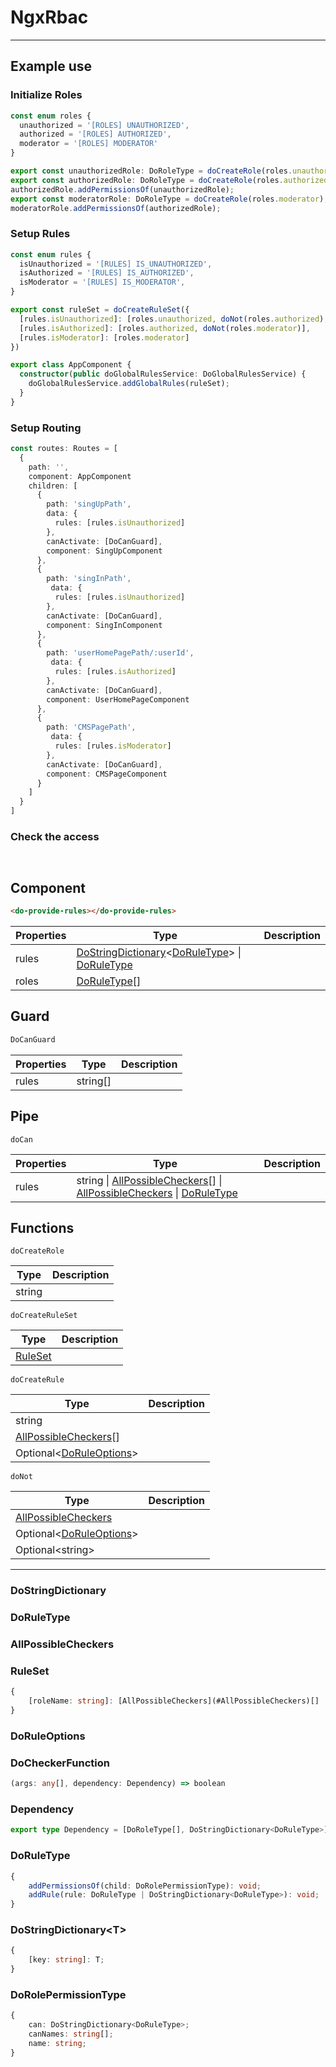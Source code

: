 # NgxRbac
----


## Example use

### <a id="initializeRole"></a>Initialize Roles

```ts
const enum roles {
  unauthorized = '[ROLES] UNAUTHORIZED',
  authorized = '[ROLES] AUTHORIZED',
  moderator = '[ROLES] MODERATOR'
}

export const unauthorizedRole: DoRoleType = doCreateRole(roles.unauthorized);
export const authorizedRole: DoRoleType = doCreateRole(roles.authorized);
authorizedRole.addPermissionsOf(unauthorizedRole);
export const moderatorRole: DoRoleType = doCreateRole(roles.moderator);
moderatorRole.addPermissionsOf(authorizedRole);
```

### <a id="setupRules"></a>Setup Rules

```ts
const enum rules {
  isUnauthorized = '[RULES] IS_UNAUTHORIZED',
  isAuthorized = '[RULES] IS_AUTHORIZED',
  isModerator = '[RULES] IS_MODERATOR',
}

export const ruleSet = doCreateRuleSet({
  [rules.isUnauthorized]: [roles.unauthorized, doNot(roles.authorized), doNot(roles.moderator)],
  [rules.isAuthorized]: [roles.authorized, doNot(roles.moderator)],
  [rules.isModerator]: [roles.moderator]
})
```

```ts
export class AppComponent {
  constructor(public doGlobalRulesService: DoGlobalRulesService) {
    doGlobalRulesService.addGlobalRules(ruleSet);
  }
}
```

### <a id="setupRouting"></a>Setup Routing

```ts
const routes: Routes = [
  {
    path: '',
    component: AppComponent
    children: [
      {
        path: 'singUpPath',
        data: {
          rules: [rules.isUnauthorized]
        },
        canActivate: [DoCanGuard],
        component: SingUpComponent
      },
      {
        path: 'singInPath',
         data: {
          rules: [rules.isUnauthorized]
        },
        canActivate: [DoCanGuard],
        component: SingInComponent
      },
      {
        path: 'userHomePagePath/:userId',
         data: {
          rules: [rules.isAuthorized]
        },
        canActivate: [DoCanGuard],
        component: UserHomePageComponent
      },
      {
        path: 'CMSPagePath',
         data: {
          rules: [rules.isModerator]
        },
        canActivate: [DoCanGuard],
        component: CMSPageComponent
      }
    ]
  }
]
```

### <a id="checkAccess"></a>Check the access

```ts
```

```html
```

## Component

```html 
<do-provide-rules></do-provide-rules>
```

| Properties | Type | Description |
| --- | --- | --- |
| rules | [DoStringDictionary](#DoStringDictionary)\<[DoRuleType](#DoRuleType)> \| [DoRuleType](#DoRuleType) |  |
| roles | [DoRuleType](#DoRuleType)[] |  |

## Guard

```ts
DoCanGuard
```

| Properties | Type | Description |
| --- | --- | --- |
| rules | string[] |  |


## Pipe

`doCan`

| Properties | Type | Description |
| --- | --- | --- |
| rules | string \| [AllPossibleCheckers](#AllPossibleCheckers)[] \| [AllPossibleCheckers](#AllPossibleCheckers) \| [DoRuleType](#DoRuleType) |  |


## Functions

`doCreateRole`

| Type | Description |
| --- | --- |
| string |  |

`doCreateRuleSet`

| Type | Description |
| --- | --- |
| [RuleSet](#RuleSet) |  |

`doCreateRule`

| Type | Description |
| --- | --- |
| string |  |
| [AllPossibleCheckers](#AllPossibleCheckers)[] |  |
| Optional\<[DoRuleOptions](#DoRuleOptions)> |  |

`doNot`

| Type | Description |
| --- | --- |
| [AllPossibleCheckers](#AllPossibleCheckers) |  |
| Optional\<[DoRuleOptions](#DoRuleOptions)> |  |
| Optional\<string> |  |



----
### <a id="DoStringDictionary"></a>DoStringDictionary


### <a id="DoRuleType"></a>DoRuleType 


### <a id="AllPossibleCheckers"></a>AllPossibleCheckers


### <a id="RuleSet"></a>RuleSet
```ts
{
    [roleName: string]: [AllPossibleCheckers](#AllPossibleCheckers)[]
}
```

### <a id="DoRuleOptions"></a>DoRuleOptions

### <a id="DoCheckerFunction"></a>DoCheckerFunction
```ts
(args: any[], dependency: Dependency) => boolean
```

### <a id="Dependency"></a>Dependency
```ts
export type Dependency = [DoRoleType[], DoStringDictionary<DoRuleType>];
```

### <a id="DoRuleType"></a>DoRuleType
```ts
{
    addPermissionsOf(child: DoRolePermissionType): void;
    addRule(rule: DoRuleType | DoStringDictionary<DoRuleType>): void;
}
```


### <a id="DoStringDictionary"></a>DoStringDictionary\<T>
```ts
{
    [key: string]: T;
}
```

### <a id="DoRolePermissionType"></a>DoRolePermissionType
```ts
{
    can: DoStringDictionary<DoRuleType>;
    canNames: string[];
    name: string;
}
```

